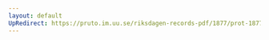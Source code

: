 ```yaml
---
layout: default
UpRedirect: https://pruto.im.uu.se/riksdagen-records-pdf/1877/prot-1877--fk--042.pdf
---
```

